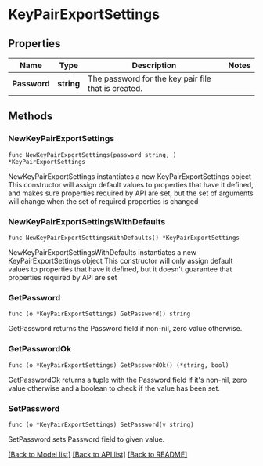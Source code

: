 # KeyPairExportSettings

## Properties

Name | Type | Description | Notes
------------ | ------------- | ------------- | -------------
**Password** | **string** | The password for the key pair file that is created. | 

## Methods

### NewKeyPairExportSettings

`func NewKeyPairExportSettings(password string, ) *KeyPairExportSettings`

NewKeyPairExportSettings instantiates a new KeyPairExportSettings object
This constructor will assign default values to properties that have it defined,
and makes sure properties required by API are set, but the set of arguments
will change when the set of required properties is changed

### NewKeyPairExportSettingsWithDefaults

`func NewKeyPairExportSettingsWithDefaults() *KeyPairExportSettings`

NewKeyPairExportSettingsWithDefaults instantiates a new KeyPairExportSettings object
This constructor will only assign default values to properties that have it defined,
but it doesn't guarantee that properties required by API are set

### GetPassword

`func (o *KeyPairExportSettings) GetPassword() string`

GetPassword returns the Password field if non-nil, zero value otherwise.

### GetPasswordOk

`func (o *KeyPairExportSettings) GetPasswordOk() (*string, bool)`

GetPasswordOk returns a tuple with the Password field if it's non-nil, zero value otherwise
and a boolean to check if the value has been set.

### SetPassword

`func (o *KeyPairExportSettings) SetPassword(v string)`

SetPassword sets Password field to given value.



[[Back to Model list]](../README.md#documentation-for-models) [[Back to API list]](../README.md#documentation-for-api-endpoints) [[Back to README]](../README.md)


